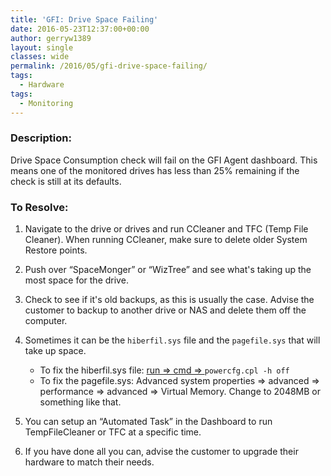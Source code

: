 ```yaml
---
title: 'GFI: Drive Space Failing'
date: 2016-05-23T12:37:00+00:00
author: gerryw1389
layout: single
classes: wide
permalink: /2016/05/gfi-drive-space-failing/
tags:
  - Hardware
tags:
  - Monitoring
---
```

<!--more-->

### Description:

Drive Space Consumption check will fail on the GFI Agent dashboard. This means one of the monitored drives has less than 25% remaining if the check is still at its defaults.

### To Resolve:

1. Navigate to the drive or drives and run CCleaner and TFC (Temp File Cleaner). When running CCleaner, make sure to delete older System Restore points.

2. Push over &#8220;SpaceMonger&#8221; or &#8220;WizTree&#8221; and see what's taking up the most space for the drive.

3. Check to see if it's old backups, as this is usually the case. Advise the customer to backup to another drive or NAS and delete them off the computer.

4. Sometimes it can be the `hiberfil.sys` file and the `pagefile.sys` that will take up space.

   - To fix the hiberfil.sys file: [run => cmd => ](https://automationadmin.com/2016/05/command-prompt-overview/) `powercfg.cpl -h off`
   - To fix the pagefile.sys: Advanced system properties => advanced => performance => advanced => Virtual Memory. Change to 2048MB or something like that.

5. You can setup an &#8220;Automated Task&#8221; in the Dashboard to run TempFileCleaner or TFC at a specific time.

6. If you have done all you can, advise the customer to upgrade their hardware to match their needs.